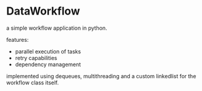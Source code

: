 # DataWorkflow

a simple workflow application in python.

features:

* parallel execution of tasks
* retry capabilities
* dependency management

implemented using dequeues, multithreading and a custom linkedlist for the workflow class itself.
